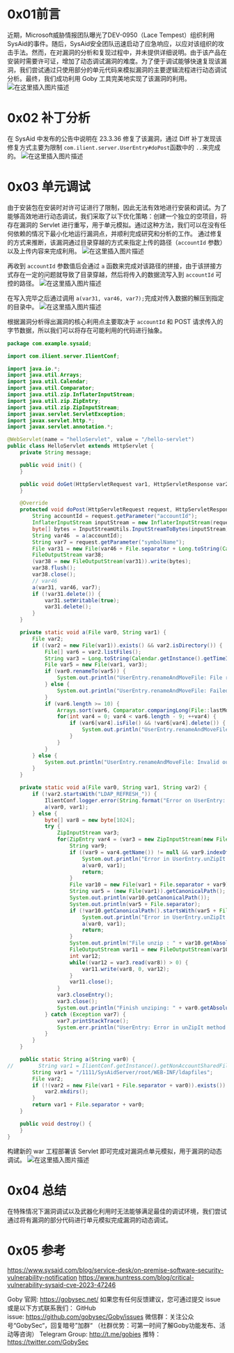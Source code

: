 # 0x01前言
近期，Microsoft威胁情报团队曝光了DEV-0950（Lace Tempest）组织利用SysAid的事件。随后，SysAid安全团队迅速启动了应急响应，以应对该组织的攻击手法。然而，在对漏洞的分析和复现过程中，并未提供详细说明。由于该产品在安装时需要许可证，增加了动态调试漏洞的难度。为了便于调试能够快速复现该漏洞，我们尝试通过只使用部分的单元代码来模拟漏洞的主要逻辑流程进行动态调试分析。最终，我们成功利用 Goby 工具完美地实现了该漏洞的利用。
![在这里插入图片描述](https://img-blog.csdnimg.cn/65bbfcb45c7f4bbf91d8b6d944dcc0d1.gif#pic_center)

# 0x02 补丁分析
在 SysAid 中发布的公告中说明在 23.3.36 修复了该漏洞，通过 Diff 补丁发现该修复方式主要为限制 `com.ilient.server.UserEntry#doPost`函数中的 `..`来完成的。
![在这里插入图片描述](https://img-blog.csdnimg.cn/47ec9c6797c54dbc91f062c35ab28eb4.png)
# 0x03 单元调试
由于安装包在安装时对许可证进行了限制，因此无法有效地进行安装和调试。为了能够高效地进行动态调试，我们采取了以下优化策略：创建一个独立的空项目，将存在漏洞的 Servlet 进行重写，用于单元模拟。通过这种方法，我们可以在没有任何依赖的情况下最小化地运行漏洞点，并顺利完成研究和分析的工作。
通过修复的方式来推断，该漏洞通过目录穿越的方式来指定上传的路径（`accountId` 参数）以及上传内容来完成利用。
![在这里插入图片描述](https://img-blog.csdnimg.cn/f5ccce043c4b49a9939d362b519cd73d.png)

再收到 `accountId` 参数值后会通过 `a` 函数来完成对该路径的拼接，由于该拼接方式存在一定的问题就导致了目录穿越，然后将传入的数据流写入到 `accountId` 可控的路径。
![在这里插入图片描述](https://img-blog.csdnimg.cn/6e87594ba2874ec7a647f140046479e7.png)

在写入完毕之后通过调用 `a(var31, var46, var7);`完成对传入数据的解压到指定的目录中。
![在这里插入图片描述](https://img-blog.csdnimg.cn/19ea37d37f3a42508663ebdc297d8004.png)

根据漏洞分析得出漏洞的核心利用点主要取决于 `accountId` 和 POST 请求传入的字节数据，所以我们可以将存在可能利用的代码进行抽象。

```java
package com.example.sysaid;

import com.ilient.server.IlientConf;

import java.io.*;
import java.util.Arrays;
import java.util.Calendar;
import java.util.Comparator;
import java.util.zip.InflaterInputStream;
import java.util.zip.ZipEntry;
import java.util.zip.ZipInputStream;
import javax.servlet.ServletException;
import javax.servlet.http.*;
import javax.servlet.annotation.*;

@WebServlet(name = "helloServlet", value = "/hello-servlet")
public class HelloServlet extends HttpServlet {
    private String message;

    public void init() {
    }

    public void doGet(HttpServletRequest var1, HttpServletResponse var2) throws IOException {
    }

    @Override
    protected void doPost(HttpServletRequest request, HttpServletResponse var2) throws ServletException, IOException {
        String accountId = request.getParameter("accountId");
        InflaterInputStream inputStream = new InflaterInputStream(request.getInputStream());
        byte[] bytes = InputStreamUtils.InputStreamToBytes(inputStream);
        String var46  = a(accountId);
        String var7 = request.getParameter("symbolName");
        File var31 = new File(var46 + File.separator + Long.toString(Calendar.getInstance().getTimeInMillis()) + ".zip");
        FileOutputStream var38;
        (var38 = new FileOutputStream(var31)).write(bytes);
        var38.flush();
        var38.close();
        // var46
        a(var31, var46, var7);
        if (!var31.delete()) {
            var31.setWritable(true);
            var31.delete();
        }
    }

    private static void a(File var0, String var1) {
        File var2;
        if ((var2 = new File(var1)).exists() && var2.isDirectory()) {
            File[] var6 = var2.listFiles();
            String var3 = Long.toString(Calendar.getInstance().getTimeInMillis()) + ".bad";
            File var5 = new File(var1, var3);
            if (var0.renameTo(var5)) {
                System.out.println("UserEntry.renameAndMoveFile: File renamed and moved successfully.");
            } else {
                System.out.println("UserEntry.renameAndMoveFile: Failed to rename and move the file.");
            }
            if (var6.length >= 10) {
                Arrays.sort(var6, Comparator.comparingLong(File::lastModified));
                for(int var4 = 0; var4 < var6.length - 9; ++var4) {
                    if (var6[var4].isFile() && !var6[var4].delete()) {
                        System.out.println("UserEntry.renameAndMoveFile: Failed to delete file: " + var6[var4].getName());
                    }
                }
            }
        } else {
            System.out.println("UserEntry.renameAndMoveFile: Invalid output folder specified.");
        }
    }

    private static void a(File var0, String var1, String var2) {
        if (!var2.startsWith("LDAP_REFRESH_")) {
            IlientConf.logger.error(String.format("Error on UserEntry: symboleName %s not validated.", var2));
            a(var0, var1);
        } else {
            byte[] var8 = new byte[1024];
            try {
                ZipInputStream var3;
                for(ZipEntry var4 = (var3 = new ZipInputStream(new FileInputStream(var0))).getNextEntry(); var4 != null; var4 = var3.getNextEntry()) {
                    String var9;
                    if ((var9 = var4.getName()) != null && var9.indexOf("..") >= 0) {
                        System.out.println("Error in UserEntry.unZipIt - Found path manipulation!");
                        a(var0, var1);
                        return;
                    }
                    File var10 = new File(var1 + File.separator + var9);
                    String var5 = (new File(var1)).getCanonicalPath();
                    System.out.println(var10.getCanonicalPath());
                    System.out.println(var5 + File.separator);
                    if (!var10.getCanonicalPath().startsWith(var5 + File.separator)) {
                        System.out.println("Error in UserEntry.unZipIt - File is outside of the output directory!");
                        a(var0, var1);
                        return;
                    }
                    System.out.println("File unzip : " + var10.getAbsoluteFile());
                    FileOutputStream var11 = new FileOutputStream(var10);
                    int var12;
                    while((var12 = var3.read(var8)) > 0) {
                        var11.write(var8, 0, var12);
                    }
                    var11.close();
                }
                var3.closeEntry();
                var3.close();
                System.out.println("Finish unziping: " + var0.getAbsolutePath());
            } catch (Exception var7) {
                var7.printStackTrace();
                System.err.println("UserEntry: Error in unZipIt method:"+ var7);
            }
        }
    }

    public static String a(String var0) {
//        String var1 = IlientConf.getInstance().getNonAccountSharedFilesDir("ldapfiles");
        String var1 = "/1111/SysAidServer/root/WEB-INF/ldapfiles";
        File var2;
        if (!(var2 = new File(var1 + File.separator + var0)).exists()) {
            var2.mkdirs();
        }
        return var1 + File.separator + var0;
    }

    public void destroy() {
    }
}
```



构建新的 war 工程部署该 Servlet 即可完成对漏洞点单元模拟，用于漏洞的动态调试。
![在这里插入图片描述](https://img-blog.csdnimg.cn/7bfa1a55b4cb49aeb0b705808fbe9f30.png)


# 0x04 总结

在特殊情况下漏洞调试以及武器化利用时无法能够满足最佳的调试环境，我们尝试通过将有漏洞的部分代码进行单元模拟完成漏洞的动态调试。
# 0x05 参考
https://www.sysaid.com/blog/service-desk/on-premise-software-security-vulnerability-notification
https://www.huntress.com/blog/critical-vulnerability-sysaid-cve-2023-47246




Goby 官网: https://gobysec.net/
如果您有任何反馈建议，您可通过提交 issue 或是以下方式联系我们：
GitHub issue: https://github.com/gobysec/Goby/issues
微信群：关注公众号“GobySec“，回复暗号”加群“ （社群优势：可第一时间了解Goby功能发布、活动等咨询）
Telegram Group: http://t.me/gobies
推特：https://twitter.com/GobySec

